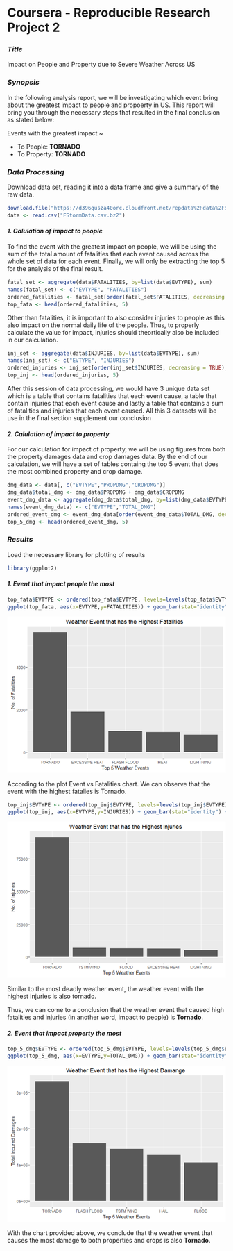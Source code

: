 

# **Coursera - Reproducible Research Project 2**

### ***Title***
Impact on People and Property due to Severe Weather Across US

### ***Synopsis***
In the following analysis report, we will be investigating which event bring about the greatest impact to people and propoerty in US. This report will bring you through the necessary steps that resulted in the final conclusion as stated below:

Events with the greatest impact ~  
- To People: **TORNADO**  
- To Property: **TORNADO**  

  
### ***Data Processing***

Download data set, reading it into a data frame and give a summary of the raw data.


```r
download.file("https://d396qusza40orc.cloudfront.net/repdata%2Fdata%2FStormData.csv.bz2","FStormData.csv.bz2")
data <- read.csv("FStormData.csv.bz2")
```


#### ***1. Calulation of impact to people***

To find the event with the greatest impact on people, we will be using the sum of the total amount of fatalities that each event caused across the whole set of data for each event. Finally, we will only be extracting the top 5 for the analysis of the final result.


```r
fatal_set <- aggregate(data$FATALITIES, by=list(data$EVTYPE), sum)
names(fatal_set) <- c("EVTYPE", "FATALITIES")
ordered_fatalities <- fatal_set[order(fatal_set$FATALITIES, decreasing = TRUE),]
top_fata <- head(ordered_fatalities, 5)
```


Other than fatalities, it is important to also consider injuries to people as this also impact on the normal daily life of the people. Thus, to properly calculate the value for impact, injuries should theortically also be included in our calculation. 


```r
inj_set <- aggregate(data$INJURIES, by=list(data$EVTYPE), sum)
names(inj_set) <- c("EVTYPE", "INJURIES")
ordered_injuries <- inj_set[order(inj_set$INJURIES, decreasing = TRUE),]
top_inj <- head(ordered_injuries, 5)
```

After this session of data processing, we would have 3 unique data set which is a table that contains fatalities that each event cause, a table that contain injuries that each event cause and lastly a table that contains a sum of fatalities and injuries that each event caused. All this 3 datasets will be use in the final section supplement our conclusion


#### ***2. Calulation of impact to property***
  
For our calculation for impact of property, we will be using figures from both the property damages data and crop damages data. By the end of our calculation, we will have a set of tables containg the top 5 event that does the most combined property and crop damage.


```r
dmg_data <- data[, c("EVTYPE","PROPDMG","CROPDMG")]
dmg_data$total_dmg <- dmg_data$PROPDMG + dmg_data$CROPDMG
event_dmg_data <- aggregate(dmg_data$total_dmg, by=list(dmg_data$EVTYPE),FUN=sum)
names(event_dmg_data) <- c("EVTYPE","TOTAL_DMG")
ordered_event_dmg <- event_dmg_data[order(event_dmg_data$TOTAL_DMG, decreasing = TRUE),]
top_5_dmg <- head(ordered_event_dmg, 5)
```

### ***Results***

Load the necessary library for plotting of results

```r
library(ggplot2)
```

#### ***1. Event that impact people the most***


```r
top_fata$EVTYPE <- ordered(top_fata$EVTYPE, levels=levels(top_fata$EVTYPE)[unclass(top_fata$EVTYPE)])
ggplot(top_fata, aes(x=EVTYPE,y=FATALITIES)) + geom_bar(stat="identity") + xlab("Top 5 Weather Events") + ylab("No. of Fatalities") + ggtitle("Weather Event that has the Highest Fatalities ")
```

![](Analysing_Storm_Data_files/figure-html/unnamed-chunk-5-1.png)<!-- -->

According to the plot Event vs Fatalities chart. We can observe that the event with the highest fatalies is Tornado.


```r
top_inj$EVTYPE <- ordered(top_inj$EVTYPE, levels=levels(top_inj$EVTYPE)[unclass(top_inj$EVTYPE)])
ggplot(top_inj, aes(x=EVTYPE,y=INJURIES)) + geom_bar(stat="identity") + xlab("Top 5 Weather Events") + ylab("No. of Injuries") + ggtitle("Weather Event that has the Highest Injuries ")
```

![](Analysing_Storm_Data_files/figure-html/unnamed-chunk-6-1.png)<!-- -->

Similar to the most deadly weather event, the weather event with the highest injuries is also tornado.

Thus, we can come to a conclusion that the weather event that caused high fatalities and injuries (in another word, impact to people) is **Tornado**.

#### ***2. Event that impact property the most***


```r
top_5_dmg$EVTYPE <- ordered(top_5_dmg$EVTYPE, levels=levels(top_5_dmg$EVTYPE)[unclass(top_5_dmg$EVTYPE)])
ggplot(top_5_dmg, aes(x=EVTYPE,y=TOTAL_DMG)) + geom_bar(stat="identity")+ xlab("Top 5 Weather Events") + ylab("Total incured Damages") + ggtitle("Weather Event that has the Highest Damange ")
```

![](Analysing_Storm_Data_files/figure-html/unnamed-chunk-7-1.png)<!-- -->

With the chart provided above, we conclude that the weather event that causes the most damage to both properties and crops is also **Tornado**.





